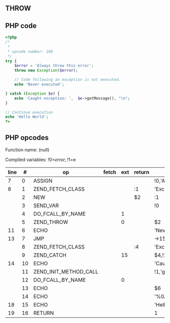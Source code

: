 THROW
-----

PHP code
--------

``` php
<?php
/*
 * 
 * opcode number: 108
 */
try {
    $error = 'Always throw this error';
    throw new Exception($error);

    // Code following an exception is not executed.
    echo 'Never executed';

} catch (Exception $e) {
    echo 'Caught exception: ',  $e->getMessage(), "\n";
}

// Continue execution
echo 'Hello World';
?>
```

PHP opcodes
-----------

Function name: (null)

Compiled variables: !0=$error, !1=$e

| line | \#  | op                       | fetch | ext | return | operands                     |
|------|-----|--------------------------|-------|-----|--------|------------------------------|
| 7    | 0   | ASSIGN                   |       |     |        | !0,'Always+throw+this+error' |
| 8    | 1   | ZEND\_FETCH\_CLASS       |       |     | :1     | 'Exception'                  |
|      | 2   | NEW                      |       |     | $2     | :1                           |
|      | 3   | SEND\_VAR                |       |     |        | !0                           |
|      | 4   | DO\_FCALL\_BY\_NAME      |       | 1   |        |                              |
|      | 5   | ZEND\_THROW              |       | 0   |        | $2                           |
| 11   | 6   | ECHO                     |       |     |        | 'Never+executed'             |
| 13   | 7   | JMP                      |       |     |        | -\>15                        |
|      | 8   | ZEND\_FETCH\_CLASS       |       |     | :4     | 'Exception'                  |
|      | 9   | ZEND\_CATCH              |       | 15  |        | $4,!1                        |
| 14   | 10  | ECHO                     |       |     |        | 'Caught+exception%3A+'       |
|      | 11  | ZEND\_INIT\_METHOD\_CALL |       |     |        | !1,'getMessage'              |
|      | 12  | DO\_FCALL\_BY\_NAME      |       | 0   |        |                              |
|      | 13  | ECHO                     |       |     |        | $6                           |
|      | 14  | ECHO                     |       |     |        | '%0A'                        |
| 18   | 15  | ECHO                     |       |     |        | 'Hello+World'                |
| 19   | 16  | RETURN                   |       |     |        | 1                            |
